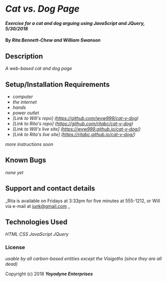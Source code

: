 # _Cat vs. Dog Page_

#### _Exercise for a cat and dog arguing using JavaScript and JQuery, 5/30/2018_

#### By _**Rita Bennett-Chew and William Swanson**_

## Description

_A web-based cat and dog page_

## Setup/Installation Requirements

* _computer_
* _the internet_
* _hands_
* _power outlet_
* _[Link to Will's repo] (https://github.com/wvw999/cat-v-dog)_
* _[Link to Rita's repo] (https://github.com/ritabc/cat-v-dog)_
* _[Link to Will's live site] (https://wvw999.github.io/cat-v-dog/)_
* _[Link to Rita's live site] (https://ritabc.github.io/cat-v-dog/)_

_more instructions soon_

## Known Bugs

_none yet_

## Support and contact details

_Rita is available on Fridays at 3:33pm for five minutes at 555-1212, or Will via e-mail at junk@gmail.com _

## Technologies Used

_HTML CSS JavaScript JQuery_

### License

*usable by all carbon-based entities except the Visigoths (since they are all dead)*

Copyright (c) 2018 **_Yoyodyne Enterprises_**
